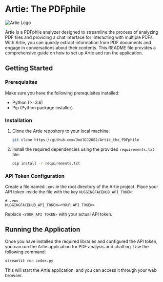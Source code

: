 # Artie: The PDFphile

![Artie Logo](artie_logo.png)

Artie is a PDFphile analyzer designed to streamline the process of analyzing PDF files and providing a chat interface for interacting with multiple PDFs. With Artie, you can quickly extract information from PDF documents and engage in conversations about their contents. This README file provides a comprehensive guide on how to set up Artie and run the application.



## Getting Started

### Prerequisites
Make sure you have the following prerequisites installed:
- Python (>=3.6)
- Pip (Python package installer)

### Installation
1. Clone the Artie repository to your local machine:
   ```bash
   git clone https://github.com/JoelDJ2002/Artie_the_PDFphile   
   ```

2. Install the required dependencies using the provided `requirements.txt` file:
   ```bash
   pip install -r requirements.txt
   ```

### API Token Configuration
Create a file named `.env` in the root directory of the Artie project. Place your API token inside the file with the key `HUGGINGFACEHUB_API_TOKEN`:

```env
# .env
HUGGINGFACEHUB_API_TOKEN=<YOUR API TOKEN>
```

Replace `<YOUR API TOKEN>` with your actual API token.

## Running the Application

Once you have installed the required libraries and configured the API token, you can run the Artie application for PDF analysis and chatting. Use the following command:

```bash
streamlit run index.py
```

This will start the Artie application, and you can access it through your web browser.

